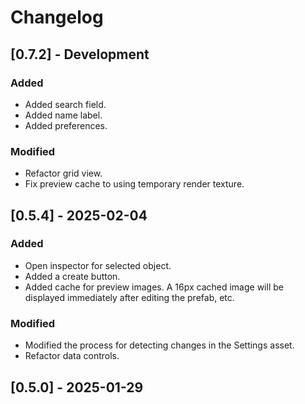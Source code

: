 # Changelog

## [0.7.2] - Development
### Added
- Added search field.
- Added name label.
- Added preferences.

### Modified
- Refactor grid view.
- Fix preview cache to using temporary render texture.

## [0.5.4] - 2025-02-04
### Added
- Open inspector for selected object.
- Added a create button.
- Added cache for preview images. A 16px cached image will be displayed immediately after editing the prefab, etc.

### Modified
- Modified the process for detecting changes in the Settings asset.
- Refactor data controls.

## [0.5.0] - 2025-01-29
